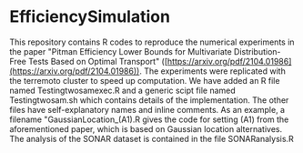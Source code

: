 # EfficiencySimulation
This repository contains R codes to reproduce the numerical experiments in the paper "Pitman Efficiency Lower Bounds for Multivariate Distribution-Free Tests Based on Optimal Transport" ([https://arxiv.org/pdf/2104.01986](https://arxiv.org/pdf/2104.01986)).
The experiments were replicated with the terremoto cluster to speed up computation. We have added an R file named Testingtwosamexec.R and a generic scipt file named Testingtwosam.sh which contains details of the implementation. The other files have self-explanatory names and inline comments.
As an example, a filename "GaussianLocation_(A1).R gives the code for setting (A1) from the aforementioned paper, which is based on Gaussian location alternatives.
The analysis of the SONAR dataset is contained in the file SONARanalysis.R
